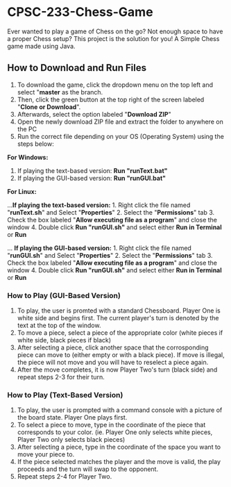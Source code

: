 # CPSC-233-Chess-Game

Ever wanted to play a game of Chess on the go? Not enough space to have a proper Chess setup? This project is the solution for you! 
A Simple Chess game made using Java.

## How to Download and Run Files

1. To download the game, click the dropdown menu on the top left and select "**master** as the branch.
2. Then, click the green button at the top right of the screen labeled "**Clone or Download**".
3. Afterwards, select the option labeled "**Download ZIP**"
4. Open the newly download ZIP file and extract the folder to anywhere on the PC
5. Run the correct file depending on your OS (Operating System) using the steps below:

**For Windows:**
  1. If playing the text-based version:
      __Run "runText.bat"__
  2. If playing the GUI-based version:
     __Run "runGUI.bat"__
    
**For Linux:**

   ...**If playing the text-based version:**
    1. Right click the file named "__runText.sh__" and Select "__Properties__"
    2. Select the "**Permissions**" tab
    3. Check the box labeled "**Allow executing file as a program**" and close the window
    4. Double click __Run "runGUI.sh"__ and select either **Run in Terminal** or **Run**
    
   ... **If playing the GUI-based version:**
    1. Right click the file named "__runGUI.sh__" and Select "__Properties__"
    2. Select the "**Permissions**" tab
    3. Check the box labeled "**Allow executing file as a program**" and close the window
    4. Double click __Run "runGUI.sh"__ and select either **Run in Terminal** or **Run**

### How to Play (GUI-Based Version)

1. To play, the user is promted with a standard Chessboard. Player One is white side and begins first. The current player's turn is denoted by the text at the top of the window.
2. To move a piece, select a piece of the appropriate color (white pieces if white side, black pieces if black)
3. After selecting a piece, click another space that the corrosponding piece can move to (either empty or with a black piece).    If move is illegal, the piece will not move and you will have to reselect a piece again.
4. After the move completes, it is now Player Two's turn (black side) and repeat steps 2-3 for their turn.

### How to Play (Text-Based Version)

1. To play, the user is prompted with a command console with a picture of the board state. Player One plays first.
2. To select a piece to move, type in the coordinate of the piece that corresponds to your color. (ie. Player One only selects white pieces, Player Two only selects black pieces)
3. After selecting a piece, type in the coordinate of the space you want to move your piece to.
4. If the piece selected matches the player and the move is valid, the play proceeds and the turn will swap to the opponent.
5. Repeat steps 2-4 for Player Two.
